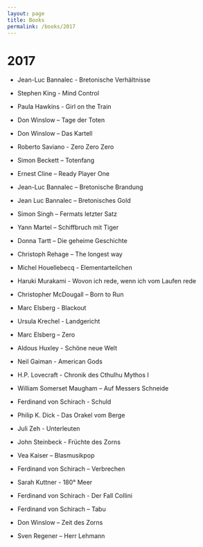 ```yaml
---
layout: page
title: Books
permalink: /books/2017
---
```

# 2017 

* Jean-Luc Bannalec - Bretonische Verhältnisse 

* Stephen King - Mind Control 

* Paula Hawkins - Girl on the Train 

* Don Winslow – Tage der Toten 

* Don Winslow – Das Kartell 

* Roberto Saviano - Zero Zero Zero 

* Simon Beckett – Totenfang 

* Ernest Cline – Ready Player One 

* Jean-Luc Bannalec – Bretonische Brandung 

* Jean Luc Bannalec – Bretonisches Gold 

* Simon Singh – Fermats letzter Satz 

* Yann Martel – Schiffbruch mit Tiger 

* Donna Tartt – Die geheime Geschichte 

* Christoph Rehage – The longest way 

* Michel Houellebecq - Elementarteilchen 

* Haruki Murakami - Wovon ich rede, wenn ich vom Laufen rede 

* Christopher McDougall – Born to Run 

* Marc Elsberg - Blackout 

* Ursula Krechel - Landgericht 

* Marc Elsberg – Zero 

* Aldous Huxley - Schöne neue Welt 

* Neil Gaiman - American Gods 

* H.P. Lovecraft - Chronik des Cthulhu Mythos I 

* William Somerset Maugham – Auf Messers Schneide 

* Ferdinand von Schirach - Schuld 

* Philip K. Dick - Das Orakel vom Berge 

* Juli Zeh - Unterleuten 

* John Steinbeck - Früchte des Zorns 

* Vea Kaiser – Blasmusikpop 

* Ferdinand von Schirach – Verbrechen 

* Sarah Kuttner - 180° Meer 

* Ferdinand von Schirach - Der Fall Collini 

* Ferdinand von Schirach – Tabu 

* Don Winslow – Zeit des Zorns 

* Sven Regener – Herr Lehmann 
